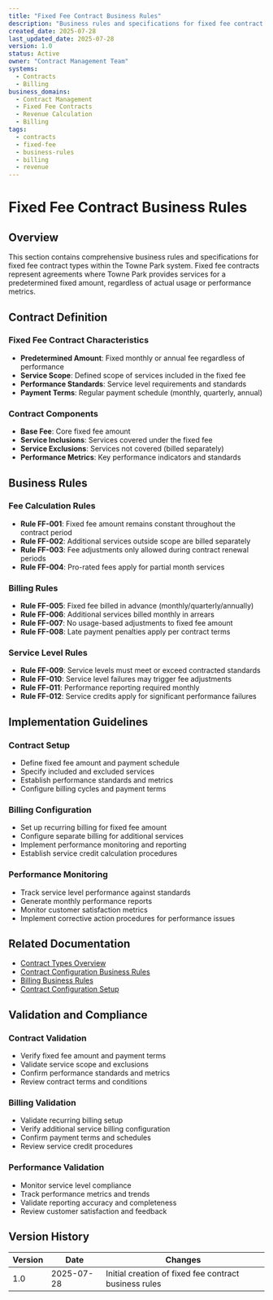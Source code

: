 ```yaml
---
title: "Fixed Fee Contract Business Rules"
description: "Business rules and specifications for fixed fee contract types, including calculation methods, validation rules, and implementation guidelines"
created_date: 2025-07-28
last_updated_date: 2025-07-28
version: 1.0
status: Active
owner: "Contract Management Team"
systems:
  - Contracts
  - Billing
business_domains:
  - Contract Management
  - Fixed Fee Contracts
  - Revenue Calculation
  - Billing
tags:
  - contracts
  - fixed-fee
  - business-rules
  - billing
  - revenue
---
```


# Fixed Fee Contract Business Rules

## Overview

This section contains comprehensive business rules and specifications for fixed fee contract types within the Towne Park system. Fixed fee contracts represent agreements where Towne Park provides services for a predetermined fixed amount, regardless of actual usage or performance metrics.

## Contract Definition

### Fixed Fee Contract Characteristics
- **Predetermined Amount**: Fixed monthly or annual fee regardless of performance
- **Service Scope**: Defined scope of services included in the fixed fee
- **Performance Standards**: Service level requirements and standards
- **Payment Terms**: Regular payment schedule (monthly, quarterly, annual)

### Contract Components
- **Base Fee**: Core fixed fee amount
- **Service Inclusions**: Services covered under the fixed fee
- **Service Exclusions**: Services not covered (billed separately)
- **Performance Metrics**: Key performance indicators and standards

## Business Rules

### Fee Calculation Rules
- **Rule FF-001**: Fixed fee amount remains constant throughout the contract period
- **Rule FF-002**: Additional services outside scope are billed separately
- **Rule FF-003**: Fee adjustments only allowed during contract renewal periods
- **Rule FF-004**: Pro-rated fees apply for partial month services

### Billing Rules
- **Rule FF-005**: Fixed fee billed in advance (monthly/quarterly/annually)
- **Rule FF-006**: Additional services billed monthly in arrears
- **Rule FF-007**: No usage-based adjustments to fixed fee amount
- **Rule FF-008**: Late payment penalties apply per contract terms

### Service Level Rules
- **Rule FF-009**: Service levels must meet or exceed contracted standards
- **Rule FF-010**: Service level failures may trigger fee adjustments
- **Rule FF-011**: Performance reporting required monthly
- **Rule FF-012**: Service credits apply for significant performance failures

## Implementation Guidelines

### Contract Setup
- Define fixed fee amount and payment schedule
- Specify included and excluded services
- Establish performance standards and metrics
- Configure billing cycles and payment terms

### Billing Configuration
- Set up recurring billing for fixed fee amount
- Configure separate billing for additional services
- Implement performance monitoring and reporting
- Establish service credit calculation procedures

### Performance Monitoring
- Track service level performance against standards
- Generate monthly performance reports
- Monitor customer satisfaction metrics
- Implement corrective action procedures for performance issues

## Related Documentation

- [Contract Types Overview](../index.md)
- [Contract Configuration Business Rules](../../contracts/index.md)
- [Billing Business Rules](../../billing/index.md)
- [Contract Configuration Setup](../../../configuration/contracts/index.md)

## Validation and Compliance

### Contract Validation
- Verify fixed fee amount and payment terms
- Validate service scope and exclusions
- Confirm performance standards and metrics
- Review contract terms and conditions

### Billing Validation
- Validate recurring billing setup
- Verify additional service billing configuration
- Confirm payment terms and schedules
- Review service credit procedures

### Performance Validation
- Monitor service level compliance
- Track performance metrics and trends
- Validate reporting accuracy and completeness
- Review customer satisfaction and feedback

## Version History

| Version | Date | Changes |
|---------|------|---------|
| 1.0 | 2025-07-28 | Initial creation of fixed fee contract business rules |